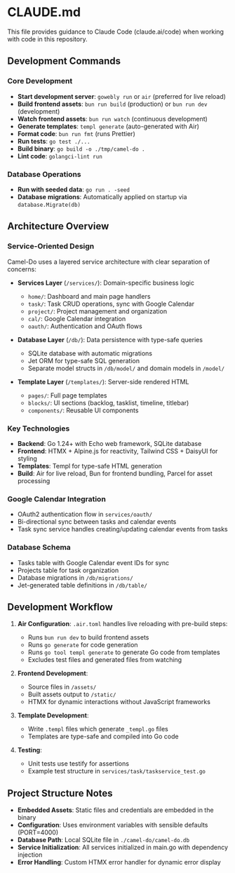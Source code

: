# CLAUDE.md

This file provides guidance to Claude Code (claude.ai/code) when working with code in this repository.

## Development Commands

### Core Development
- **Start development server**: `gowebly run` or `air` (preferred for live reload)
- **Build frontend assets**: `bun run build` (production) or `bun run dev` (development)
- **Watch frontend assets**: `bun run watch` (continuous development)
- **Generate templates**: `templ generate` (auto-generated with Air)
- **Format code**: `bun run fmt` (runs Prettier)
- **Run tests**: `go test ./...`
- **Build binary**: `go build -o ./tmp/camel-do .`
- **Lint code**: `golangci-lint run`

### Database Operations
- **Run with seeded data**: `go run . -seed`
- **Database migrations**: Automatically applied on startup via `database.Migrate(db)`

## Architecture Overview

### Service-Oriented Design
Camel-Do uses a layered service architecture with clear separation of concerns:

- **Services Layer** (`/services/`): Domain-specific business logic
  - `home/`: Dashboard and main page handlers
  - `task/`: Task CRUD operations, sync with Google Calendar
  - `project/`: Project management and organization
  - `cal/`: Google Calendar integration
  - `oauth/`: Authentication and OAuth flows

- **Database Layer** (`/db/`): Data persistence with type-safe queries
  - SQLite database with automatic migrations
  - Jet ORM for type-safe SQL generation
  - Separate model structs in `/db/model/` and domain models in `/model/`

- **Template Layer** (`/templates/`): Server-side rendered HTML
  - `pages/`: Full page templates
  - `blocks/`: UI sections (backlog, tasklist, timeline, titlebar)
  - `components/`: Reusable UI components

### Key Technologies
- **Backend**: Go 1.24+ with Echo web framework, SQLite database
- **Frontend**: HTMX + Alpine.js for reactivity, Tailwind CSS + DaisyUI for styling
- **Templates**: Templ for type-safe HTML generation
- **Build**: Air for live reload, Bun for frontend bundling, Parcel for asset processing

### Google Calendar Integration
- OAuth2 authentication flow in `services/oauth/`
- Bi-directional sync between tasks and calendar events
- Task sync service handles creating/updating calendar events from tasks

### Database Schema
- Tasks table with Google Calendar event IDs for sync
- Projects table for task organization
- Database migrations in `/db/migrations/`
- Jet-generated table definitions in `/db/table/`

## Development Workflow

1. **Air Configuration**: `.air.toml` handles live reloading with pre-build steps:
   - Runs `bun run dev` to build frontend assets
   - Runs `go generate` for code generation
   - Runs `go tool templ generate` to generate Go code from templates
   - Excludes test files and generated files from watching

2. **Frontend Development**: 
   - Source files in `/assets/`
   - Built assets output to `/static/`
   - HTMX for dynamic interactions without JavaScript frameworks

3. **Template Development**:
   - Write `.templ` files which generate `_templ.go` files
   - Templates are type-safe and compiled into Go code

4. **Testing**:
   - Unit tests use testify for assertions
   - Example test structure in `services/task/taskservice_test.go`

## Project Structure Notes

- **Embedded Assets**: Static files and credentials are embedded in the binary
- **Configuration**: Uses environment variables with sensible defaults (PORT=4000)
- **Database Path**: Local SQLite file in `./camel-do/camel-do.db`
- **Service Initialization**: All services initialized in main.go with dependency injection
- **Error Handling**: Custom HTMX error handler for dynamic error display
